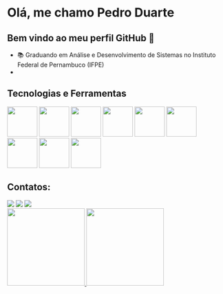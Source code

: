 # Olá, me chamo Pedro Duarte
## Bem vindo ao meu perfil GitHub 👋

- 📚 Graduando em Análise e Desenvolvimento de Sistemas no Instituto Federal de Pernambuco (IFPE)
- 

##  Tecnologias e Ferramentas

<img loading="lazy" src="https://cdn.jsdelivr.net/gh/devicons/devicon@latest/icons/git/git-original-wordmark.svg" width="70" height="70" />   <img loading="lazy" src="https://cdn.jsdelivr.net/gh/devicons/devicon@latest/icons/hibernate/hibernate-original.svg" width="70" height="70" />   <img loading="lazy" src="https://cdn.jsdelivr.net/gh/devicons/devicon@latest/icons/java/java-original-wordmark.svg" width="70" height="70" />   <img loading="lazy" src="https://cdn.jsdelivr.net/gh/devicons/devicon@latest/icons/mongodb/mongodb-original.svg" width="70" height="70" />   <img loading="lazy" src="https://cdn.jsdelivr.net/gh/devicons/devicon@latest/icons/mysql/mysql-original-wordmark.svg" width="70" height="70" />   <img loading="lazy" src="https://cdn.jsdelivr.net/gh/devicons/devicon@latest/icons/numpy/numpy-original-wordmark.svg" width="70" height="70" />   <img loading="lazy" src="https://cdn.jsdelivr.net/gh/devicons/devicon@latest/icons/pandas/pandas-original-wordmark.svg" width="70" height="70" />   <img loading="lazy" src="https://cdn.jsdelivr.net/gh/devicons/devicon@latest/icons/postgresql/postgresql-original.svg" width="70" height="70" />   <img loading="lazy" src="https://cdn.jsdelivr.net/gh/devicons/devicon@latest/icons/python/python-original.svg" width="70" height="70"/>

## Contatos: 

</div>
<a href="https://www.linkedin.com/in/pedrolimaduarte/" target="_blank"><img loading="lazy" src="https://img.shields.io/badge/-LinkedIn-%230077B5?style=for-the-badge&logo=linkedin&logoColor=white" target="_blank"></a>
<a href="https://www.instagram.com/pedroduuarte/" target="_blank"><img loading="lazy" src="https://img.shields.io/badge/-Instagram-%23E4405F?style=for-the-badge&logo=instagram&logoColor=white" target="_blank"></a> 
<a href="mailto:pdrlimaduarte@gmail.com"><img loading="lazy" src="https://img.shields.io/badge/Gmail-D14836?style=for-the-badge&logo=gmail&logoColor=white" target="_blank"></a>          


<div>
<a href="https://github.com/pedroduuarte">
<img loading="lazy" height="180em" src="https://github-readme-stats.vercel.app/api/top-langs/?username=pedroduuarte&layout=compact&langs_count=7&theme=dracula"/>
<img loading="lazy" height="180em" src="https://github-readme-stats.vercel.app/api?username=pedroduuarte&show_icons=true&theme=dracula&include_all_commits=true&count_private=true"/>
</div>
          
          
          
          
          
          
